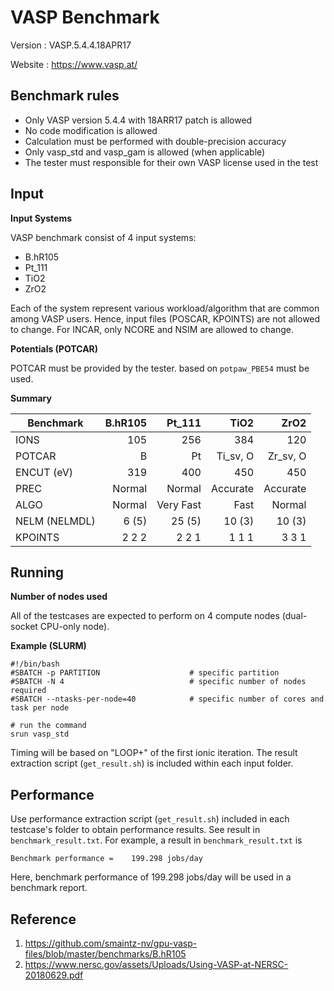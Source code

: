 # VASP Benchmark
Version : VASP.5.4.4.18APR17

Website : https://www.vasp.at/

## Benchmark rules
- Only VASP version 5.4.4 with 18ARR17 patch is allowed
- No code modification is allowed
- Calculation must be performed with double-precision accuracy
- Only vasp_std and vasp_gam is allowed (when applicable)
- The tester must responsible for their own VASP license used in the test

## Input

**Input Systems**

VASP benchmark consist of 4 input systems:
- B.hR105
- Pt_111
- TiO2
- ZrO2

Each of the system represent various workload/algorithm that are common among VASP users. Hence, input files (POSCAR, KPOINTS) are not allowed to change. For INCAR, only NCORE and NSIM are allowed to change.

**Potentials (POTCAR)**

POTCAR must be provided by the tester. based on `potpaw_PBE54` must be used. 


**Summary**

| Benchmark     | B.hR105  | Pt_111    |TiO2      |ZrO2      |
| ------------- |---------:| ---------:|---------:|---------:|
| IONS          | 105      | 256       | 384      | 120      |
| POTCAR        | B        | Pt        | Ti_sv, O | Zr_sv, O |
| ENCUT (eV)    | 319      | 400       | 450      | 450      |
| PREC          | Normal   | Normal    | Accurate | Accurate |
| ALGO          | Normal   | Very Fast | Fast     | Normal   |
| NELM (NELMDL) | 6 (5)    | 25 (5)    | 10 (3)   | 10 (3)   |
| KPOINTS       | 2 2 2    | 2 2 1     | 1 1 1    | 3 3 1    |

## Running

**Number of nodes used**

All of the testcases are expected to perform on 4 compute nodes (dual-socket CPU-only node).

**Example (SLURM)**
```
#!/bin/bash
#SBATCH -p PARTITION                    # specific partition
#SBATCH -N 4                            # specific number of nodes required
#SBATCH --ntasks-per-node=40            # specific number of cores and task per node

# run the command
srun vasp_std

```

Timing will be based on "LOOP+" of the first ionic iteration. The result extraction script (`get_result.sh`) is included within each input folder. 

## Performance 
Use performance extraction script (`get_result.sh`) included in each testcase's folder to obtain performance results. See result in `benchmark_result.txt`. For example, a result in `benchmark_result.txt` is 

```
Benchmark performance =    199.298 jobs/day 
```

Here, benchmark performance of 199.298 jobs/day will be used in a benchmark report.

## Reference

1. https://github.com/smaintz-nv/gpu-vasp-files/blob/master/benchmarks/B.hR105
1. https://www.nersc.gov/assets/Uploads/Using-VASP-at-NERSC-20180629.pdf
